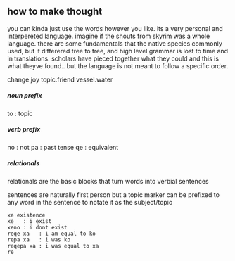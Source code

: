 ## how to make thought

you can kinda just use the words however you like.
its a very personal and interpereted language.
imagine if the shouts from skyrim was a whole language.
there are some fundamentals that the native species
commonly used, but it differered tree to tree, and
high level grammar is lost to time and in translations.
scholars have pieced together what they could and this
is what theyve found.. but the language is not meant to
follow a specific order.

change.joy topic.friend vessel.water

##### noun prefix
to : topic

##### verb prefix
no : not
pa : past tense
qe : equivalent

##### relationals
relationals are the basic blocks that turn
words into verbial sentences

sentences are naturally first person but a topic
marker can be prefixed to any word in the sentence
to notate it as the subject/topic

```
xe existence
xe   : i exist
xeno : i dont exist
reqe xa   : i am equal to ko
repa xa   : i was ko
reqepa xa : i was equal to xa
re
```
